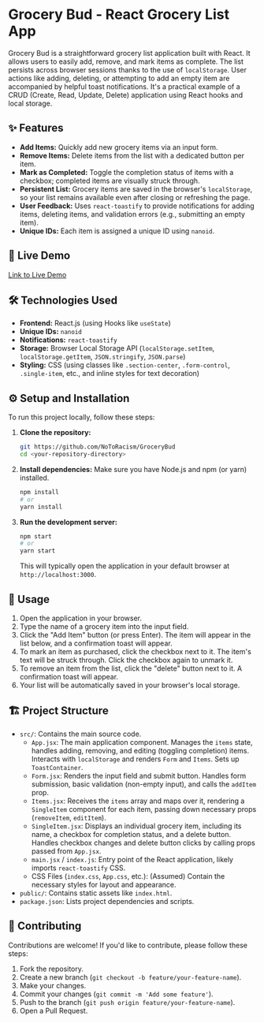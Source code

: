 # Grocery Bud - React Grocery List App

Grocery Bud is a straightforward grocery list application built with React. It allows users to easily add, remove, and mark items as complete. The list persists across browser sessions thanks to the use of `localStorage`. User actions like adding, deleting, or attempting to add an empty item are accompanied by helpful toast notifications. It's a practical example of a CRUD (Create, Read, Update, Delete) application using React hooks and local storage.

## ✨ Features

- **Add Items:** Quickly add new grocery items via an input form.
- **Remove Items:** Delete items from the list with a dedicated button per item.
- **Mark as Completed:** Toggle the completion status of items with a checkbox; completed items are visually struck through.
- **Persistent List:** Grocery items are saved in the browser's `localStorage`, so your list remains available even after closing or refreshing the page.
- **User Feedback:** Uses `react-toastify` to provide notifications for adding items, deleting items, and validation errors (e.g., submitting an empty item).
- **Unique IDs:** Each item is assigned a unique ID using `nanoid`.

## 🚀 Live Demo

[Link to Live Demo](https://gorcerybudnoto.netlify.app/)

## 🛠️ Technologies Used

- **Frontend:** React.js (using Hooks like `useState`)
- **Unique IDs:** `nanoid`
- **Notifications:** `react-toastify`
- **Storage:** Browser Local Storage API (`localStorage.setItem`, `localStorage.getItem`, `JSON.stringify`, `JSON.parse`)
- **Styling:** CSS (using classes like `.section-center`, `.form-control`, `.single-item`, etc., and inline styles for text decoration)

## ⚙️ Setup and Installation

To run this project locally, follow these steps:

1.  **Clone the repository:**

    ```bash
    git https://github.com/NoToRacism/GroceryBud
    cd <your-repository-directory>
    ```

2.  **Install dependencies:**
    Make sure you have Node.js and npm (or yarn) installed.

    ```bash
    npm install
    # or
    yarn install
    ```

3.  **Run the development server:**
    ```bash
    npm start
    # or
    yarn start
    ```
    This will typically open the application in your default browser at `http://localhost:3000`.

## 📖 Usage

1.  Open the application in your browser.
2.  Type the name of a grocery item into the input field.
3.  Click the "Add Item" button (or press Enter). The item will appear in the list below, and a confirmation toast will appear.
4.  To mark an item as purchased, click the checkbox next to it. The item's text will be struck through. Click the checkbox again to unmark it.
5.  To remove an item from the list, click the "delete" button next to it. A confirmation toast will appear.
6.  Your list will be automatically saved in your browser's local storage.

## 🏗️ Project Structure

- `src/`: Contains the main source code.
  - `App.jsx`: The main application component. Manages the `items` state, handles adding, removing, and editing (toggling completion) items. Interacts with `localStorage` and renders `Form` and `Items`. Sets up `ToastContainer`.
  - `Form.jsx`: Renders the input field and submit button. Handles form submission, basic validation (non-empty input), and calls the `addItem` prop.
  - `Items.jsx`: Receives the `items` array and maps over it, rendering a `SingleItem` component for each item, passing down necessary props (`removeItem`, `editItem`).
  - `SingleItem.jsx`: Displays an individual grocery item, including its name, a checkbox for completion status, and a delete button. Handles checkbox changes and delete button clicks by calling props passed from `App.jsx`.
  - `main.jsx` / `index.js`: Entry point of the React application, likely imports `react-toastify` CSS.
  - CSS Files (`index.css`, `App.css`, etc.): (Assumed) Contain the necessary styles for layout and appearance.
- `public/`: Contains static assets like `index.html`.
- `package.json`: Lists project dependencies and scripts.

## 🤝 Contributing

Contributions are welcome! If you'd like to contribute, please follow these steps:

1.  Fork the repository.
2.  Create a new branch (`git checkout -b feature/your-feature-name`).
3.  Make your changes.
4.  Commit your changes (`git commit -m 'Add some feature'`).
5.  Push to the branch (`git push origin feature/your-feature-name`).
6.  Open a Pull Request.
